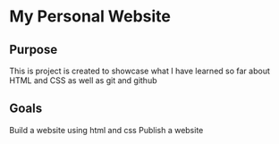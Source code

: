 # My Personal Website
## Purpose
This is project is created to showcase what I have learned so far about HTML and CSS as well as git and github
## Goals
Build a website using html and css
Publish a website
